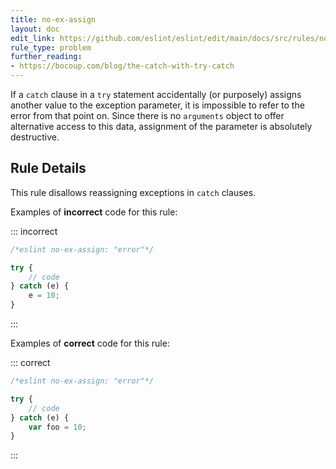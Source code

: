 ```yaml
---
title: no-ex-assign
layout: doc
edit_link: https://github.com/eslint/eslint/edit/main/docs/src/rules/no-ex-assign.md
rule_type: problem
further_reading:
- https://bocoup.com/blog/the-catch-with-try-catch
---
```




If a `catch` clause in a `try` statement accidentally (or purposely) assigns another value to the exception parameter, it is impossible to refer to the error from that point on.
Since there is no `arguments` object to offer alternative access to this data, assignment of the parameter is absolutely destructive.

## Rule Details

This rule disallows reassigning exceptions in `catch` clauses.

Examples of **incorrect** code for this rule:

::: incorrect

```js
/*eslint no-ex-assign: "error"*/

try {
    // code
} catch (e) {
    e = 10;
}
```

:::

Examples of **correct** code for this rule:

::: correct

```js
/*eslint no-ex-assign: "error"*/

try {
    // code
} catch (e) {
    var foo = 10;
}
```

:::
